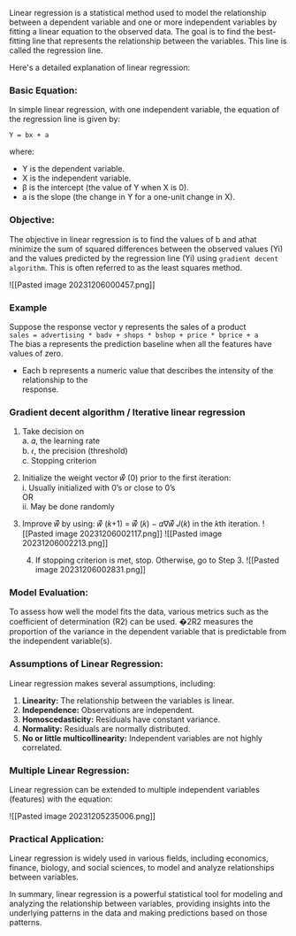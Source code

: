   
Linear regression is a statistical method used to model the relationship between a dependent variable and one or more independent variables by fitting a linear equation to the observed data. The goal is to find the best-fitting line that represents the relationship between the variables. This line is called the regression line.

Here's a detailed explanation of linear regression:

### Basic Equation:

In simple linear regression, with one independent variable, the equation of the regression line is given by:

`Y = bx + a`

where:

- Y is the dependent variable.
- X is the independent variable.
- β​ is the intercept (the value of Y when X is 0).
- a​ is the slope (the change in Y for a one-unit change in X).

### Objective:

The objective in linear regression is to find the values of b​ and a​ that minimize the sum of squared differences between the observed values (Yi​) and the values predicted by the regression line (Yi​) using `gradient decent algorithm`. This is often referred to as the least squares method.

![[Pasted image 20231206000457.png]]


### Example
Suppose the response vector y represents the sales of a product  
 `sales = advertising * badv + shops * bshop + price * bprice + a`  
The bias a represents the prediction baseline when all the features have  values of zero.
- Each b represents a numeric value that describes the intensity of the relationship to the  
response.

### Gradient decent algorithm / Iterative linear regression

1. Take decision on  
        a. 𝛼, the learning rate  
        b. 𝜖, the precision (threshold)  
        c. Stopping criterion
2. Initialize the weight vector 𝑤⃗⃗ (0) prior to the first iteration:  
        i. Usually initialized with 0’s or close to 0’s  
        OR  
        ii. May be done randomly
3. Improve 𝑤⃗⃗ by using: 𝑤⃗⃗ (𝑘+1) = 𝑤⃗⃗ (𝑘) − 𝛼∇𝑤⃗⃗ 𝐽(𝑘) in the 𝑘th iteration.
   ![[Pasted image 20231206002117.png]]
   ![[Pasted image 20231206002213.png]]


   4. If stopping criterion is met, stop. Otherwise, go to Step 3.
   ![[Pasted image 20231206002831.png]]
   


### Model Evaluation:

To assess how well the model fits the data, various metrics such as the coefficient of determination (R2) can be used. �2R2 measures the proportion of the variance in the dependent variable that is predictable from the independent variable(s).

### Assumptions of Linear Regression:

Linear regression makes several assumptions, including:

1. **Linearity:** The relationship between the variables is linear.
2. **Independence:** Observations are independent.
3. **Homoscedasticity:** Residuals have constant variance.
4. **Normality:** Residuals are normally distributed.
5. **No or little multicollinearity:** Independent variables are not highly correlated.

### Multiple Linear Regression:

Linear regression can be extended to multiple independent variables (features) with the equation:

![[Pasted image 20231205235006.png]]


### Practical Application:

Linear regression is widely used in various fields, including economics, finance, biology, and social sciences, to model and analyze relationships between variables.

In summary, linear regression is a powerful statistical tool for modeling and analyzing the relationship between variables, providing insights into the underlying patterns in the data and making predictions based on those patterns.